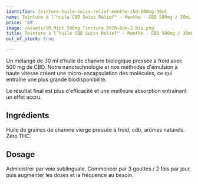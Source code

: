 ```yaml
---
identifier: teinture-huile-swiss-relief-menthe-cbd-500mg-30ml
name: Teinture à l’huile CBD Swiss Relief™ - Menthe - CBD 500mg / 30mL
price: '69'
image: /assets/SR_Mint_500mg_Tincture_0820-Box-2 bis.png
title: Teinture à l’huile CBD Swiss Relief™ - Menthe - CBD 500mg / 30mL
out_of_stock: true

---
```

Un mélange de 30 ml d’huile de chanvre biologique pressée à froid avec 500 mg de CBD. Notre nanotechnologie et nos méthodes d'émulsion à haute vitesse créent une micro-encapsulation des molécules, ce qui entraîne une plus grande biodisponibilité.

<!-- more -->

Le résultat final est plus d'efficacité et une meilleure absorption entraînant un effet accru.

## Ingrédients

Huile de graines de chanvre vierge pressée à froid, cdb, arômes naturels. Zéro THC.

## Dosage

Administrer par voie sublinguale. Commencer par 3 gouttes / 2 fois par jour, puis augmenter les doses et la fréquence au besoin.

